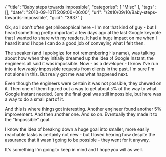 {
	"title": "Baby steps towards impossible",
	"categories": [
		"Misc"
	],
	"tags": [],
	"date": "2010-09-10T15:09:00+06:00",
	"url": "/2010/09/10/Baby-steps-towards-impossible",
	"guid": "3937"
}

Ok, so I don't often get philosophical here - I'm not that kind of guy - but I heard something pretty important a few days ago at the last Google keynote that I wanted to share with my readers. It had a huge impact on me when I heard it and I hope I can do a good job of conveying what I felt then.

The speaker (and I apologize for not remembering his name), was talking about how when they initially dreamed up the idea of Google Instant, the engineers all said it was impossible. Now - as a developer - I know I've run into a few <i>really</i> impossible requests from clients in the past. I'm sure I'm not alone in this. But really got me was what happened next. 

Even though the engineers were certain it was not possible, they chewed on it. Then one of them figured out a way to get about 5% of the way to what Google Instant needed. Sure the final goal was still impossible, but here was a way to do a small part of it. 

And this is where things got interesting. Another engineer found another 5% improvement. And then another one. And so on. Eventually they made it to the "Impossible" goal. 

I know the idea of breaking down a huge goal into smaller, more easily reachable tasks is certainly not new - but I loved hearing how despite the assurance that it wasn't going to be possible - they went for it anyway. 

It's something I'm going to keep in mind and I hope you will as well.